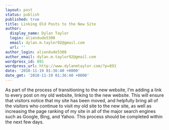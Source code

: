 ```yaml
---
layout: post
status: publish
published: true
title: Linking Old Posts to the New Site
author:
  display_name: Dylan Taylor
  login: aliendude5300
  email: dylan.m.taylor92@gmail.com
  url: ''
author_login: aliendude5300
author_email: dylan.m.taylor92@gmail.com
wordpress_id: 891
wordpress_url: http://www.dylanmtaylor.com/?p=891
date: '2010-11-19 01:36:40 +0000'
date_gmt: '2010-11-19 01:36:40 +0000'
---
```

<p>As part of the process of transitioning to the new website, I'm adding a link to every post on my old website, linking to the new website. This will ensure that visitors notice that my site has been moved, and helpfully bring all of the visitors who continue to visit my old site to the new site, as well as increasing the page ranking of my site in all of the major search engines such as Google, Bing, and Yahoo. This process should be completed within the next few days.</p>
